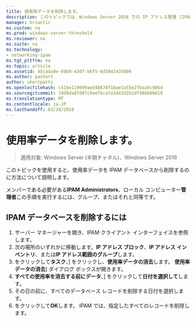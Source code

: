 ```yaml
---
title: 使用率データを削除します。
description: このトピックでは、Windows Server 2016 での IP アドレス管理 (IPAM) の管理ガイドの一部です。
manager: brianlic
ms.custom: na
ms.prod: windows-server-threshold
ms.reviewer: na
ms.suite: na
ms.technology:
- networking-ipam
ms.tgt_pltfrm: na
ms.topic: article
ms.assetid: 45cada9e-69b9-43df-b6f5-6d3942435809
ms.author: pashort
author: shortpatti
ms.openlocfilehash: c41be119099aed4867df1bae1a55e2fbaa5c9064
ms.sourcegitcommit: 19d9da87d87c9eefbca7a3443d2b1df486b0b010
ms.translationtype: MT
ms.contentlocale: ja-JP
ms.lasthandoff: 03/28/2018
---
```

# <a name="purge-utilization-data"></a>使用率データを削除します。

>適用対象: Windows Server (半期チャネル)、Windows Server 2016

このトピックを使用すると、使用率データを IPAM データベースから削除するのに方法について説明します。  

メンバーである必要がある**IPAM Administrators**、ローカル コンピューター**管理者**この手順を実行するには、グループ、またはそれと同等です。

## <a name="to-purge-the-ipam-database"></a>IPAM データベースを削除するには  
1. サーバー マネージャーを開き、IPAM クライアント インターフェイスを参照します。
2. 次の場所のいずれかに移動します。**IP アドレス ブロック**、**IP アドレス インベントリ**、または**IP アドレス範囲のグループ**します。  
3. をクリックして**タスク**、] をクリックし、**使用率データの消去**します。 **使用率データの消去**] ダイアログ ボックスが開きます。
4. **すべての使用率を消去する前にデータ**、] をクリックして**日付を選択して**します。
5. その日の前に、すべてのデータベース レコードを削除する日付を選択します。
6. をクリックして**OK**します。 IPAM では、指定したすべてのレコードを削除します。
